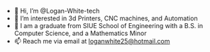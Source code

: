 - 👋 Hi, I’m @Logan-White-tech
- 👀 I’m interested in 3d Printers, CNC machines, and Automation
- 🌱 I am a graduate from SIUE School of Engineering with a B.S. in Computer Science, and a Mathematics Minor
- 📫 Reach me via email at loganwhite25@hotmail.com

<!---
Logan-White-tech/Logan-White-tech is a ✨ special ✨ repository because its `README.md` (this file) appears on your GitHub profile.
You can click the Preview link to take a look at your changes.
--->
